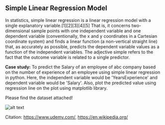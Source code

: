 ## Simple Linear Regression Model

In statistics, simple linear regression is a linear regression model with a single explanatory variable.[1][2][3][4][5] That is, it concerns two-dimensional sample points with one independent variable and one dependent variable (conventionally, the x and y coordinates in a Cartesian coordinate system) and finds a linear function (a non-vertical straight line) that, as accurately as possible, predicts the dependent variable values as a function of the independent variables. The adjective simple refers to the fact that the outcome variable is related to a single predictor.

**Case study:** To predict the Salary of an employee of abc company based on the number of experience of an employee using simple linear regression in python. Here, the independent variable would be 'YearsExperience' and dependent variable would be 'Salary'. Also, plot the predicted value using regression line on the plot using matplotlib library.

Please find the dataset attached!

![alt text](https://github.com/prtk1306/MachineLearning/blob/master/ML%20Logo.PNG "Machine Learning")

Citation: https://www.udemy.com/, https://en.wikipedia.org/